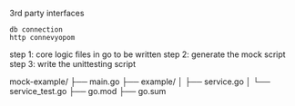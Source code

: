 3rd party interfaces 

    db connection
    http connevyopom 


step 1: core logic files in go to be written 
step 2: generate the mock script 
step 3: write the unittesting script 



mock-example/
├── main.go
├── example/
│   ├── service.go
│   └── service_test.go
├── go.mod
├── go.sum